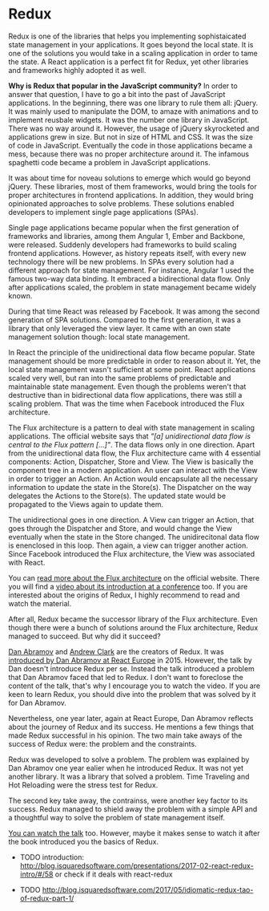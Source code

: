 # Redux

Redux is one of the libraries that helps you implementing sophistaicated state management in your applications. It goes beyond the local state. It is one of the solutions you would take in a scaling application in order to tame the state. A React application is a perfect fit for Redux, yet other libraries and frameworks highly adopted it as well.

**Why is Redux that popular in the JavaScript community?** In order to answer that question, I have to go a bit into the past of JavaScript applications. In the beginning, there was one library to rule them all: jQuery. It was mainly used to manipulate the DOM, to amaze with animations and to implement reusbale widgets. It was the number one library in JavaScript. There was no way around it. However, the usage of jQuery skyrocketed and applications grew in size. But not in size of HTML and CSS. It was the size of code in JavaScript. Eventually the code in those applications became a mess, because there was no proper architecture around it. The infamous spaghetti code became a problem in JavaScript applications.

It was about time for noveau solutions to emerge which would go beyond jQuery. These libraries, most of them frameworks, would bring the tools for proper architectures in frontend applications. In addition, they would bring opinionated approaches to solve problems. These solutions enabled developers to implement single page applications (SPAs).

Single page applications became popular when the first generation of frameworks and libraries, among them Angular 1, Ember and Backbone, were released. Suddenly developers had frameworks to build scaling frontend applications. However, as history repeats itself, with every new technology there will be new problems. In SPAs every solution had a different approach for state management. For instance, Angular 1 used the famous two-way data binding. It embraced a bidirectional data flow. Only after applications scaled, the problem in state management became widely known.

During that time React was released by Facebook. It was among the second generation of SPA solutions. Compared to the first generation, it was a library that only leveraged the view layer. It came with an own state management solution though: local state management.

In React the principle of the unidirectional data flow became popular. State management should be more predictable in order to reason about it. Yet, the local state management wasn't sufficient at some point. React applications scaled very well, but ran into the same problems of predictable and maintainable state management. Even though the problems weren't that destructive than in bidirectional data flow applications, there was still a scaling problem. That was the time when Facebook introduced the Flux architecture.

The Flux architecture is a pattern to deal with state management in scaling applications. The official website says that *"[a] unidirectional data flow is central to the Flux pattern [...]"*. The data flows only in one direction. Apart from the unidirectional data flow, the Flux architecture came with 4 essential components: Action, Dispatcher, Store and View. The View is basically the component tree in a modern application. An user can interact with the View in order to trigger an Action. An Action would encapsulate all the necessary information to update the state in the Store(s). The Dispatcher on the way delegates the Actions to the Store(s). The updated state would be propagated to the Views again to update them.

The unidirectional goes in one direction. A View can trigger an Action, that goes through the Dispatcher and Store, and would change the View eventually when the state in the Store changed. The unidirecitonal data flow is enenclosed in this loop. Then again, a view can trigger another action. Since Facebook introduced the Flux architecture, the View was associated with React.

You can [read more about the Flux architecture](https://facebook.github.io/flux/) on the official website. There you will find a [video about its introduction at a conference](https://youtu.be/nYkdrAPrdcw?list=PLb0IAmt7-GS188xDYE-u1ShQmFFGbrk0v) too. If you are interested about the origins of Redux, I highly recommend to read and watch the material.

After all, Redux became the successor library of the Flux architecture. Even though there were a bunch of solutions around the Flux architecture, Redux managed to succeed. But why did it succeed?

[Dan Abramov](https://twitter.com/dan_abramov) and [Andrew Clark](https://twitter.com/acdlite) are the creators of Redux. It was [introduced by Dan Abramov at React Europe](https://www.youtube.com/watch?v=xsSnOQynTHs) in 2015. However, the talk by Dan doesn't introduce Redux per se. Instead the talk introduced a problem that Dan Abramov faced that led to Redux. I don't want to foreclose the content of the talk, that's why I encourage you to watch the video. If you are keen to learn Redux, you should dive into the problem that was solved by it for Dan Abramov.

Nevertheless, one year later, again at React Europe, Dan Abramov reflects about the journey of Redux and its success. He mentions a few things that made Redux successful in his opinion. The two main take aways of the success of Redux were: the problem and the constraints.

Redux was developed to solve a problem. The problem was explained by Dan Abramov one year ealier when he introduced Redux. It was not yet another library. It was a library that solved a problem. Time Traveling and Hot Reloading were the stress test for Redux.

The second key take away, the contrainss, were another key factor to its success. Redux managed to shield away the problem with a simple API and a thoughtful way to solve the problem of state management itself.

[You can watch the talk](https://www.youtube.com/watch?v=uvAXVMwHJXU) too. However, maybe it makes sense to watch it after the book introduced you the basics of Redux.

- TODO introduction: http://blog.isquaredsoftware.com/presentations/2017-02-react-redux-intro/#/58 or check if it deals with react-redux

- TODO http://blog.isquaredsoftware.com/2017/05/idiomatic-redux-tao-of-redux-part-1/
